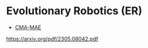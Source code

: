 # Evolutionary Robotics (ER)

* [CMA-MAE](https://dl.acm.org/doi/10.1145/3583131.3590389)

https://arxiv.org/pdf/2305.08042.pdf
